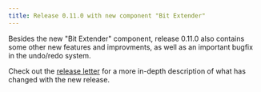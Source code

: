 ```yaml
---
title: Release 0.11.0 with new component "Bit Extender"
---
```


Besides the new "Bit Extender" component, release 0.11.0 also contains
some other new features and improvments, as well as an important bugfix in
the undo/redo system.

Check out the [release letter](/docs/releases/release-0.11.0/index.html)
for a more in-depth description of what has changed with the new release.
